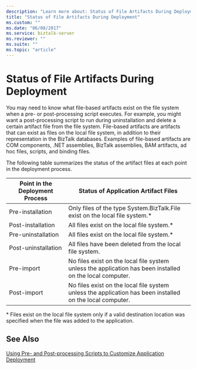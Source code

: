 ```yaml
---
description: "Learn more about: Status of File Artifacts During Deployment"
title: "Status of File Artifacts During Deployment"
ms.custom: ""
ms.date: "06/08/2017"
ms.service: biztalk-server
ms.reviewer: ""
ms.suite: ""
ms.topic: "article"
---
```

# Status of File Artifacts During Deployment
You may need to know what file-based artifacts exist on the file system when a pre- or post-processing script executes. For example, you might want a post-processing script to run during uninstallation and delete a certain artifact file from the file system. File-based artifacts are artifacts that can exist as files on the local file system, in addition to their representation in the BizTalk databases. Examples of file-based artifacts are COM components, .NET assemblies, BizTalk assemblies, BAM artifacts, ad hoc files, scripts, and binding files.  
  
 The following table summarizes the status of the artifact files at each point in the deployment process.  
  
|Point in the Deployment Process|Status of Application Artifact Files|  
|-------------------------------------|------------------------------------------|  
|Pre-installation|Only files of the type System.BizTalk.File exist on the local file system.*|  
|Post-installation|All files exist on the local file system.*|  
|Pre-uninstallation|All files exist on the local file system.*|  
|Post-uninstallation|All files have been deleted from the local file system.|  
|Pre-import|No files exist on the local file system unless the application has been installed on the local computer.|  
|Post-import|No files exist on the local file system unless the application has been installed on the local computer.|  
  
 \* Files exist on the local file system only if a valid destination location was specified when the file was added to the application.  
  
## See Also  
 [Using Pre- and Post-processing Scripts to Customize Application Deployment](../core/using-pre-and-post-processing-scripts-to-customize-application-deployment.md)
